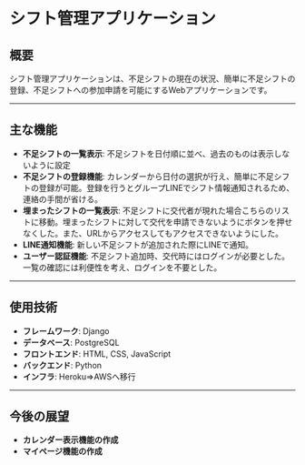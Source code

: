 # シフト管理アプリケーション

## 概要
シフト管理アプリケーションは、不足シフトの現在の状況、簡単に不足シフトの登録、不足シフトへの参加申請を可能にするWebアプリケーションです。

---

## 主な機能
- **不足シフトの一覧表示**: 不足シフトを日付順に並べ、過去のものは表示しないように設定
- **不足シフトの登録機能**: カレンダーから日付の選択が行え、簡単に不足シフトの登録が可能。登録を行うとグループLINEでシフト情報通知されるため、連絡の手間が省ける。
- **埋まったシフトの一覧表示**: 不足シフトに交代者が現れた場合こちらのリストに移動。埋まったシフトに対して交代を申請できないようにボタンを押せなくした。また、URLからアクセスしてもアクセスできないようにした。
- **LINE通知機能**: 新しい不足シフトが追加された際にLINEで通知。
- **ユーザー認証機能**: 不足シフト追加時、交代時にはログインが必要とした。一覧の確認には利便性を考え、ログインを不要とした。
---

## 使用技術
- **フレームワーク**: Django
- **データベース**: PostgreSQL
- **フロントエンド**: HTML, CSS, JavaScript
- **バックエンド**: Python
- **インフラ**: Heroku⇒AWSへ移行
---


## 今後の展望
- **カレンダー表示機能の作成**
- **マイページ機能の作成**
